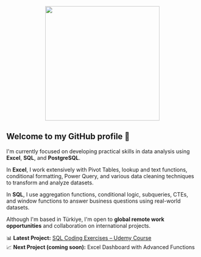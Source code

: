 <p align="center">
  <img src="https://i.gifer.com/14ba.gif" width="300"/>
</p>

## Welcome to my GitHub profile 👋

I'm currently focused on developing practical skills in data analysis using **Excel**, **SQL**, and **PostgreSQL**.

In **Excel**, I work extensively with Pivot Tables, lookup and text functions, conditional formatting, Power Query, and various data cleaning techniques to transform and analyze datasets.

In **SQL**, I use aggregation functions, conditional logic, subqueries, CTEs, and window functions to answer business questions using real-world datasets.

Although I'm based in Türkiye, I'm open to **global remote work opportunities** and collaboration on international projects.

📊 **Latest Project:** [SQL Coding Exercises – Udemy Course]([https://github.com/bengisuarican/SQL-Coding-Exercises])  
📈 **Next Project (coming soon):** Excel Dashboard with Advanced Functions

